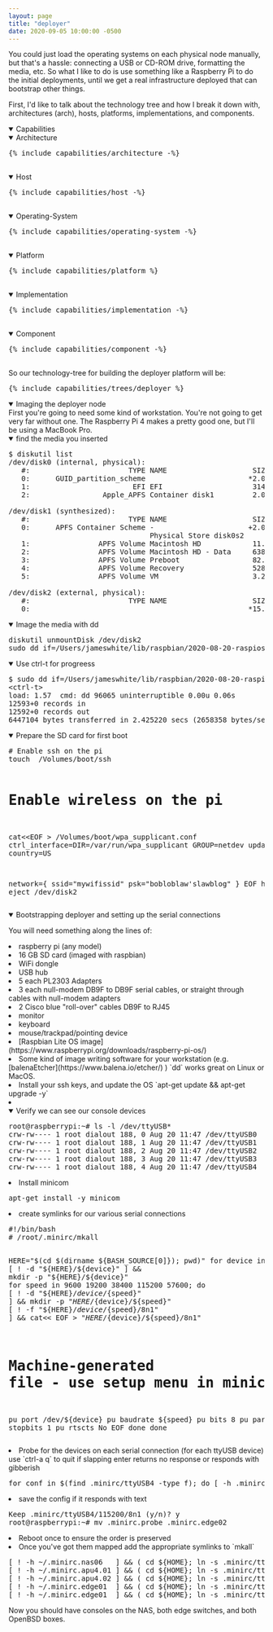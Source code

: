 ```yaml
---
layout: page
title: "deployer"
date: 2020-09-05 10:00:00 -0500
---
```


<p>You could just load the operating systems on each physical node manually, but that's a hassle: connecting a USB or CD-ROM drive, formatting the media, etc. So what I like to do is use something like a Raspberry Pi to do the initial deployments, until we get a real infrastructure deployed that can bootstrap other things.</p>

<p>First, I'd like to talk about the technology tree and how I break it down with, architectures (arch), hosts, platforms, implementations, and components.</p>


<details open><summary>Capabilities</summary>
<details open><summary>Architecture</summary>
  <pre>
{% include capabilities/architecture -%}
  </pre>
</details>
<details open><summary>Host</summary>
  <pre>
{% include capabilities/host -%}
  </pre>
</details>

<details open><summary>Operating-System</summary>
  <pre>
{% include capabilities/operating-system -%}
  </pre>
</details>

<details open><summary>Platform</summary>
  <pre>
{% include capabilities/platform %}
  </pre>
</details>

<details open><summary>Implementation</summary>
  <pre>
{% include capabilities/implementation -%}
  </pre>
</details>

<details open><summary>Component</summary>
  <pre>
{% include capabilities/component -%}
  </pre>
</details>
</details>

<p>So our technology-tree for building the deployer platform will be:</p>
<pre>
{% include capabilities/trees/deployer %}
</pre>

<details open><summary>Imaging the deployer node</summary>
First you're going to need some kind of workstation. You're not going to get very far without one. The Raspberry Pi 4 makes a pretty good one, but I'll be using a MacBook Pro.

<details open><summary>find the media you inserted</summary>

<pre>
$ diskutil list
/dev/disk0 (internal, physical):
   #:                       TYPE NAME                    SIZE       IDENTIFIER
   0:      GUID_partition_scheme                        *2.0 TB     disk0
   1:                        EFI EFI                     314.6 MB   disk0s1
   2:                 Apple_APFS Container disk1         2.0 TB     disk0s2

/dev/disk1 (synthesized):
   #:                       TYPE NAME                    SIZE       IDENTIFIER
   0:      APFS Container Scheme -                      +2.0 TB     disk1
                                 Physical Store disk0s2
   1:                APFS Volume Macintosh HD            11.2 GB    disk1s1
   2:                APFS Volume Macintosh HD - Data     638.9 GB   disk1s2
   3:                APFS Volume Preboot                 82.4 MB    disk1s3
   4:                APFS Volume Recovery                528.9 MB   disk1s4
   5:                APFS Volume VM                      3.2 GB     disk1s5

/dev/disk2 (external, physical):
   #:                       TYPE NAME                    SIZE       IDENTIFIER
   0:                                                   *15.9 GB    disk2
</pre>
</details>

<details open><summary>Image the media with dd</summary>
<pre>
diskutil unmountDisk /dev/disk2
sudo dd if=/Users/jameswhite/lib/raspbian/2020-08-20-raspios-buster-armhf-lite.img of=/dev/disk2
</pre>
</details>

<details open><summary>Use ctrl-t for progreess </summary>
<pre>
$ sudo dd if=/Users/jameswhite/lib/raspbian/2020-08-20-raspios-buster-armhf-lite.img of=/dev/disk2
&lt;ctrl-t&gt;
load: 1.57  cmd: dd 96065 uninterruptible 0.00u 0.06s
12593+0 records in
12592+0 records out
6447104 bytes transferred in 2.425220 secs (2658358 bytes/sec)
</pre>
</details>

<details open><summary>Prepare the SD card for first boot</summary>
<pre>
# Enable ssh on the pi
touch  /Volumes/boot/ssh

# Enable wireless  on the pi
cat&lt;&lt;EOF &gt; /Volumes/boot/wpa_supplicant.conf
ctrl_interface=DIR=/var/run/wpa_supplicant GROUP=netdev
update_config=1
country=US

network={
 ssid="mywifissid"
 psk="bobloblaw'slawblog"
}
EOF
hdiutil eject /dev/disk2
</pre>
</details>
</details>

<details open><summary>Bootstrapping deployer and setting up the serial connections</summary>

You will need something along the lines of:
  <li> raspberry pi (any model)</li>
  <li> 16 GB SD card (imaged with raspbian)</li>
  <li> WiFi dongle</li>
  <li> USB hub</li>
  <li> 5 each PL2303 Adapters
  <li> 3 each null-modem DB9F to DB9F serial cables, or straight through cables with null-modem adapters</li>
  <li> 2 Cisco blue "roll-over" cables DB9F to RJ45</li>
  <li> monitor</li>
  <li> keyboard</li>
  <li> mouse/trackpad/pointing device</li>
  <li> [Raspbian Lite OS image](https://www.raspberrypi.org/downloads/raspberry-pi-os/)</li>
  <li> Some kind of image writing software for your workstation (e.g. [balenaEtcher](https://www.balena.io/etcher/) ) `dd` works great on Linux or MacOS.</li>


<li>Install your ssh keys, and update the OS `apt-get update && apt-get upgrade -y`<li>
</details>

<details open><summary>Verify we can see our console devices</summary>
<pre>
root@raspberrypi:~# ls -l /dev/ttyUSB*
crw-rw---- 1 root dialout 188, 0 Aug 20 11:47 /dev/ttyUSB0
crw-rw---- 1 root dialout 188, 1 Aug 20 11:47 /dev/ttyUSB1
crw-rw---- 1 root dialout 188, 2 Aug 20 11:47 /dev/ttyUSB2
crw-rw---- 1 root dialout 188, 3 Aug 20 11:47 /dev/ttyUSB3
crw-rw---- 1 root dialout 188, 4 Aug 20 11:47 /dev/ttyUSB4
</pre>

<li>Install minicom</li>
<pre>
apt-get install -y minicom
</pre>


<li>create symlinks for our various serial connections</li>
<pre>
#!/bin/bash
# /root/.minirc/mkall

HERE="$(cd $(dirname ${BASH_SOURCE[0]}); pwd)"
for device in $(cd /dev; ls ttyUSB*); do
  [ ! -d "${HERE}/${device}" ] && mkdir -p "${HERE}/${device}"
  for speed in 9600 19200 38400 115200 57600; do
    [ ! -d "${HERE}/${device}/${speed}" ] && mkdir -p "${HERE}/${device}/${speed}"
    [ ! -f "${HERE}/${device}/${speed}/8n1" ] && cat&lt;&lt; EOF &gt; "${HERE}/${device}/${speed}/8n1"
# Machine-generated file - use setup menu in minicom to change parameters.
pu port             /dev/${device} pu baudrate         ${speed}
pu bits             8
pu parity           N
pu stopbits         1
pu rtscts           No
EOF
  done
done
</pre>

<li>Probe for the devices on each serial connection (for each ttyUSB device) use `ctrl-a q` to quit if slapping enter returns no response or responds with gibberish</li>
<pre>
for conf in $(find .minirc/ttyUSB4 -type f); do [ -h .minirc.probe ] && rm .minirc.probe; ln -s ${conf} .minirc.probe; minicom probe; echo -n "Keep ${conf} (y/n)? "; read trash; [ "${trash}" == "y" ] && break; done
</pre>

<li> save the config if it responds with text</li>
<pre>
Keep .minirc/ttyUSB4/115200/8n1 (y/n)? y
root@raspberrypi:~# mv .minirc.probe .minirc.edge02
</pre>

<li> Reboot once to ensure the order is preserved</li>
<li> Once you've got them mapped add the appropriate symlinks to `mkall`</li>
<pre>
[ ! -h ~/.minirc.nas06   ] && ( cd ${HOME}; ln -s .minirc/ttyUSB0/115200/8n1 .minirc.nas06   )
[ ! -h ~/.minirc.apu4.01 ] && ( cd ${HOME}; ln -s .minirc/ttyUSB1/115200/8n1 .minirc.apu4.01 )
[ ! -h ~/.minirc.apu4.02 ] && ( cd ${HOME}; ln -s .minirc/ttyUSB2/115200/8n1 .minirc.apu4.02 )
[ ! -h ~/.minirc.edge01  ] && ( cd ${HOME}; ln -s .minirc/ttyUSB3/115200/8n1 .minirc.edge01  )
[ ! -h ~/.minirc.edge01  ] && ( cd ${HOME}; ln -s .minirc/ttyUSB3/115200/8n1 .minirc.edge02  )
</pre>
</details>

Now you should have consoles on the NAS, both edge switches, and both OpenBSD boxes.

<!--
<h3>Next we'll be talking about preparing the deployere platform for network OS installs:</h3>
<p>The tech-tree for the programmatic-os-installs:</p>
<pre>
{% include capabilities/trees/programmatic-os-installs %}
</pre>
-->
